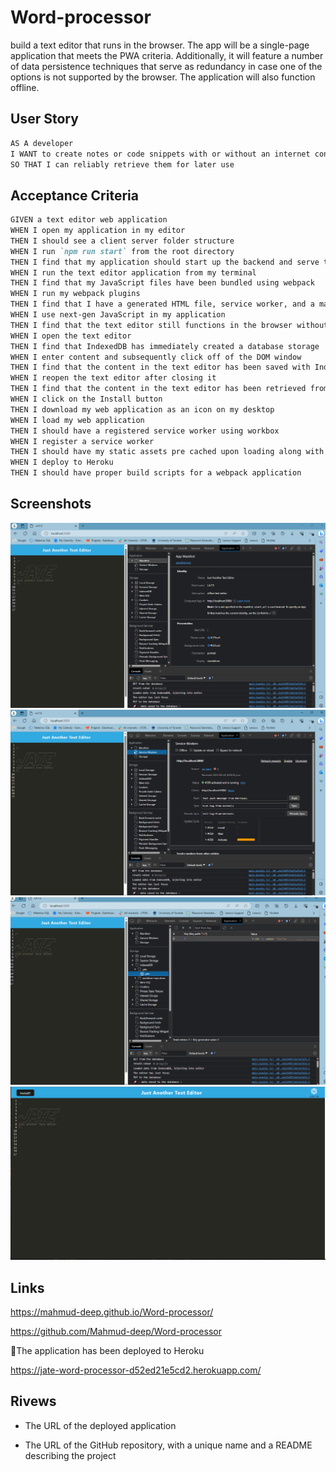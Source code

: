# Word-processor

build a text editor that runs in the browser. The app will be a single-page application that meets the PWA criteria. Additionally, it will feature a number of data persistence techniques that serve as redundancy in case one of the options is not supported by the browser. The application will also function offline.


## User Story

```md
AS A developer
I WANT to create notes or code snippets with or without an internet connection
SO THAT I can reliably retrieve them for later use
```

## Acceptance Criteria

```md
GIVEN a text editor web application
WHEN I open my application in my editor
THEN I should see a client server folder structure
WHEN I run `npm run start` from the root directory
THEN I find that my application should start up the backend and serve the client
WHEN I run the text editor application from my terminal
THEN I find that my JavaScript files have been bundled using webpack
WHEN I run my webpack plugins
THEN I find that I have a generated HTML file, service worker, and a manifest file
WHEN I use next-gen JavaScript in my application
THEN I find that the text editor still functions in the browser without errors
WHEN I open the text editor
THEN I find that IndexedDB has immediately created a database storage
WHEN I enter content and subsequently click off of the DOM window
THEN I find that the content in the text editor has been saved with IndexedDB
WHEN I reopen the text editor after closing it
THEN I find that the content in the text editor has been retrieved from our IndexedDB
WHEN I click on the Install button
THEN I download my web application as an icon on my desktop
WHEN I load my web application
THEN I should have a registered service worker using workbox
WHEN I register a service worker
THEN I should have my static assets pre cached upon loading along with subsequent pages and static assets
WHEN I deploy to Heroku
THEN I should have proper build scripts for a webpack application
```


## Screenshots

![Alt text](<Assets/J.A.T.E 01.png>)
![Alt text](<Assets/J.A.T.E 02.png>)
![Alt text](<Assets/J.A.T.E 03.png>)
![Alt text](<Assets/J.A.T.E 04.png>)
## Links

https://mahmud-deep.github.io/Word-processor/

https://github.com/Mahmud-deep/Word-processor

🚀The application has been deployed to Heroku

https://jate-word-processor-d52ed21e5cd2.herokuapp.com/

## Rivews

* The URL of the deployed application

* The URL of the GitHub repository, with a unique name and a README describing the project
